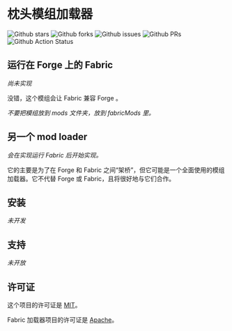 # 枕头模组加载器

![Github stars](https://img.shields.io/github/stars/PillowMC/pillow.svg)
![Github forks](https://img.shields.io/github/forks/PillowMC/pillow.svg)
![Github issues](https://img.shields.io/github/issues/PillowMC/pillow.svg)
![Github PRs](https://img.shields.io/github/issues-pr/PillowMC/pillow.svg)
![Github Action Status](https://img.shields.io/github/workflow/status/PillowMC/pillow/Java%20CI%20with%20Gradle/dev.svg)

## 运行在 Forge 上的 Fabric

_尚未实现_

没错，这个模组会让 Fabric 兼容 Forge 。

_不要把模组放到 mods 文件夹，放到 fabricMods 里。_

## 另一个 mod loader

_会在实现运行 Fabric 后开始实现。_

它的主要是为了在 Forge 和 Fabric 之间“架桥”，但它可能是一个全面使用的模组加载器。它不代替 Forge 或 Fabric，且将很好地与它们合作。

## 安装

_未开发_

## 支持

_未开放_

## 许可证

这个项目的许可证是 [MIT](License.txt)。

Fabric 加载器项目的许可证是 [Apache](License.Fabric.txt)。
